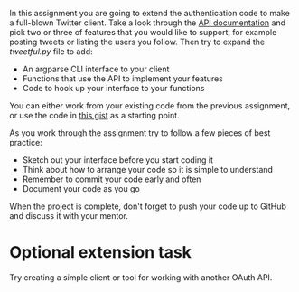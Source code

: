 In this assignment you are going to extend the authentication code to make a full-blown Twitter client. Take a look through the [API documentation](https://dev.twitter.com/docs/api/1.1) and pick two or three of features that you would like to support, for example posting tweets or listing the users you follow.  Then try to expand the *tweetful.py* file to add:

* An argparse CLI interface to your client
* Functions that use the API to implement your features
* Code to hook up your interface to your functions

You can either work from your existing code from the previous assignment, or use the code in [this gist](https://gist.github.com/oampo/44793fc5ac3e1d2d2664) as a starting point.

As you work through the assignment try to follow a few pieces of best practice:

- Sketch out your interface before you start coding it
- Think about how to arrange your code so it is simple to understand
- Remember to commit your code early and often
- Document your code as you go

When the project is complete, don't forget to push your code up to GitHub and discuss it with your mentor.

# Optional extension task

Try creating a simple client or tool for working with another OAuth API.